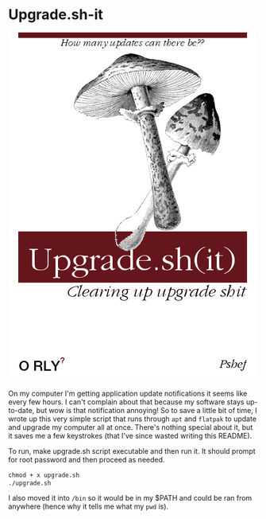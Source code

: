# Upgrade.sh-it
![](https://github.com/pshef/Upgrade.sh-it/blob/main/Upgrade.shit.png)

On my computer I'm getting application update notifications it seems like every few hours. I can't complain about that because my software stays up-to-date, but wow is that notification annoying! So to save a little bit of time, I wrote up this very simple script that runs through `apt` and `flatpak` to update and upgrade my computer all at once. There's nothing special about it, but it saves me a few keystrokes (that I've since wasted writing this README).

To run, make upgrade.sh script executable and then run it. It should prompt for root password and then proceed as needed.
```
chmod + x upgrade.sh
./upgrade.sh
```

I also moved it into `/bin` so it would be in my $PATH and could be ran from anywhere (hence why it tells me what my `pwd` is).
